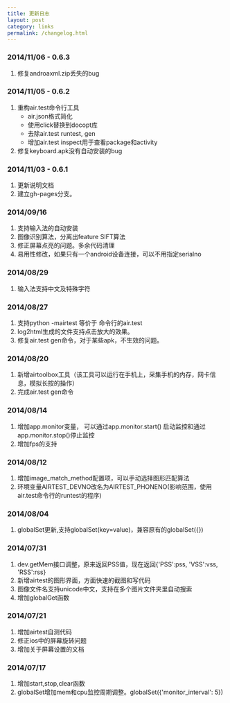 ```yaml
---
title: 更新日志
layout: post
category: links
permalink: /changelog.html
---
```

### 2014/11/06 - 0.6.3
1. 修复androaxml.zip丢失的bug

### 2014/11/05 - 0.6.2
1. 重构air.test命令行工具
	- air.json格式简化
	- 使用click替换到docopt库
	- 去除air.test runtest, gen
	- 增加air.test inspect用于查看package和activity
2. 修复keyboard.apk没有自动安装的bug

### 2014/11/03 - 0.6.1
1. 更新说明文档
2. 建立gh-pages分支。

### 2014/09/16
1. 支持输入法的自动安装
2. 图像识别算法，分离出feature SIFT算法
3. 修正屏幕点亮的问题。多余代码清理
4. 易用性修改，如果只有一个android设备连接，可以不用指定serialno

### 2014/08/29
1. 输入法支持中文及特殊字符

### 2014/08/27
1. 支持python -mairtest 等价于 命令行的air.test
2. log2html生成的文件支持点击放大的效果。
3. 修复air.test gen命令，对于某些apk，不生效的问题。

### 2014/08/20
1. 新增airtoolbox工具（该工具可以运行在手机上，采集手机的内存，网卡信息，模拟长按的操作）
2. 完成air.test gen命令

### 2014/08/14
1. 增加app.monitor变量， 可以通过app.monitor.start() 启动监控和通过app.monitor.stop()停止监控
2. 增加fps的支持

### 2014/08/12
1. 增加image_match_method配置项，可以手动选择图形匹配算法
2. 环境变量AIRTEST_DEVNO改名为AIRTEST_PHONENO(影响范围，使用air.test命令行的runtest的程序)

### 2014/08/04
1. globalSet更新,支持globalSet(key=value)，兼容原有的globalSet({})

### 2014/07/31
1. dev.getMem接口调整，原来返回PSS值，现在返回{'PSS':pss, 'VSS':vss, 'RSS':rss}
2. 新增airtest的图形界面，方面快速的截图和写代码
3. 图像文件名支持unicode中文，支持在多个图片文件夹里自动搜索
4. 增加globalGet函数

### 2014/07/21
1. 增加airtest自测代码
2. 修正ios中的屏幕旋转问题
3. 增加关于屏幕设置的文档

### 2014/07/17
1. 增加start,stop,clear函数
1. globalSet增加mem和cpu监控周期调整。globalSet({'monitor_interval': 5})
